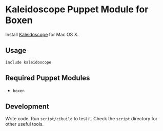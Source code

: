 # Kaleidoscope Puppet Module for Boxen

Install [Kaleidoscope](http://kaleidoscopeapp.com) for Mac OS X.

## Usage

```puppet
include kaleidoscope
```

## Required Puppet Modules

* `boxen`

## Development

Write code. Run `script/cibuild` to test it. Check the `script`
directory for other useful tools.
